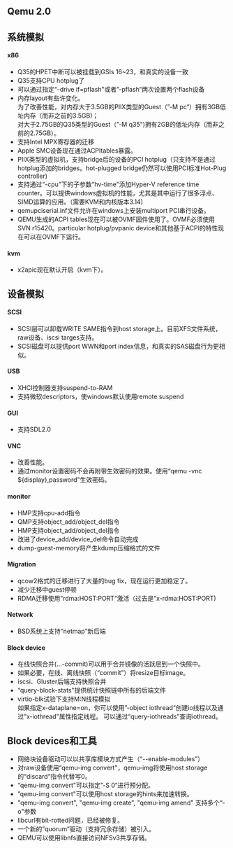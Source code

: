 Qemu 2.0
----
系统模拟
----
#### x86   
+ Q35的HPET中断可以被挂载到GSIs 16~23，和真实的设备一致   
+ Q35支持CPU hotplug了
+ 可以通过指定“-drive if=pflash"或者”-pflash“两次设置两个flash设备
+ 内存layout有些许变化。   
  为了改善性能，对内存大于3.5GB的PIIX类型的Guest（”-M pc“）拥有3GB低址内存（而非之前的3.5GB)；   
  对大于2.75GB的Q35类型的Guest（”-M q35")拥有2GB的低址内存（而非之前的2.75GB）。 
+ 支持Intel MPX寄存器的迁移
+ Apple SMC设备现在通过ACPItables暴露。
+ PIIX类型的虚拟机，支持bridge后的设备的PCI hotplug（只支持不是通过hotplug添加的bridges。hot-plugged bridge仍然可以使用PCI标准Hot-Plug controller)
+ 支持通过“-cpu”下的子参数“hv-time"添加Hyper-V reference time counter。可以提供windows虚拟机的性能，尤其是其中运行了很多浮点、SIMD运算的应用。（需要KVM和内核版本3.14)
+ qemupciserial.inf文件允许在windows上安装multiport PCI串行设备。  
+ QEMU生成的ACPI tables现在可以被OVMF固件使用了。OVMF必须使用SVN r15420。particular hotplug/pvpanic device和其他基于ACPI的特性现在可以在OVMF下运行。      

#### kvm      
+ x2apic现在默认开启（kvm下）。

设备模拟
----
#### SCSI
+ SCSI层可以卸载WRITE SAME指令到host storage上。目前XFS文件系统，raw设备、iscsi targes支持。
+ SCSI磁盘可以提供port WWN和port index信息，和真实的SAS磁盘行为更相似。

#### USB
+ XHCI控制器支持suspend-to-RAM
+ 支持微软descriptors，使windows默认使用remote suspend

#### GUI
+ 支持SDL2.0

#### VNC   
+ 改善性能。
+ 通过monitor设置密码不会再附带生效密码的效果。使用“qemu -vnc ${display},password"生效密码。

#### monitor  
+ HMP支持cpu-add指令
+ QMP支持object_add/object_del指令
+ HMP支持object_add/object_del指令
+ 改进了device_add/device_del命令自动完成
+ dump-guest-memory将产生kdump压缩格式的文件

#### Migration  
+ qcow2格式的迁移进行了大量的bug fix，现在运行更加稳定了。
+ 减少迁移中guest停顿
+ RDMA迁移使用”rdma:HOST:PORT“激活（过去是”x-rdma:HOST:PORT)

#### Network  
+ BSD系统上支持“netmap”新后端

#### Block device  
+ 在线快照合并(...-commit)可以用于合并镜像的活跃层到一个快照中。
+ 如果必要，在线、离线快照（“commit”）将resize目标image。
+ iscsi、Gluster后端支持快照合并
+ “query-block-stats"提供统计快照链中所有的后端文件
+ virtio-blk试验下支持M:N线程模拟   
  如果指定x-dataplane=on，你可以使用”-object iothread“创建io线程以及通过”x-iothread"属性指定线程。
  可以通过“query-iothreads”查询iothread。

Block devices和工具
----
+ 网络块设备驱动可以以共享库模块方式产生（“--enable-modules”）
+ 对raw设备使用“qemu-img convert"，qemu-img将使用host storage的“discard”指令代替写0。
+ “qemu-img convert"可以指定”-S 0“进行预分配。
+ ”qemu-img convert"可以使用host storage的hints来加速转换。
+ "qemu-img convert", "qemu-img create", "qemu-img amend" 支持多个“-o"参数
+ libcurl有bit-rotted问题，已经被修复。
+ 一个新的”quorum“驱动（支持冗余存储）被引入。
+ QEMU可以使用libnfs直接访问NFSv3共享存储。





















